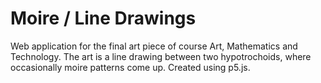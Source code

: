 # Moire / Line Drawings

Web application for the final art piece of course Art, Mathematics and Technology. The art is a line drawing between two hypotrochoids, where occasionally moire patterns come up. Created using p5.js.
